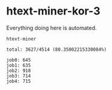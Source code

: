 # htext-miner-kor-3

Everything doing here is automated.

```
htext-miner

total: 3627/4514 (80.35002215330084%)

job0: 645
job1: 635
job2: 918
job3: 714
job4: 715
```